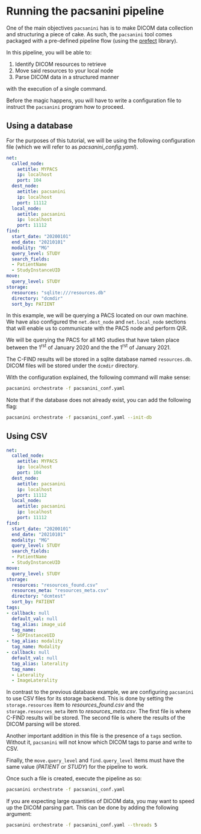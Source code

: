 # Running the pacsanini pipeline

One of the main objectives `pacsanini` has is to make DICOM data collection and
structuring a piece of cake. As such, the `pacsanini` tool comes packaged with a
pre-defined pipeline flow (using the [prefect](https://docs.prefect.io/) library).

In this pipeline, you will be able to:

1. Identify DICOM resources to retrieve
2. Move said resources to your local node
3. Parse DICOM data in a structured manner

with the execution of a single command.

Before the magic happens, you will have to write a configuration file to instruct the `pacsanini` program how to proceed.

## Using a database

For the purposes of this tutorial, we will be using the following configuration file (which we will refer to as *pacsanini_config.yaml*).

```yaml
net:
  called_node:
    aetitle: MYPACS
    ip: localhost
    port: 104
  dest_node:
    aetitle: pacsanini
    ip: localhost
    port: 11112
  local_node:
    aetitle: pacsanini
    ip: localhost
    port: 11112
find:
  start_date: "20200101"
  end_date: "20210101"
  modality: "MG"
  query_level: STUDY
  search_fields:
  - PatientName
  - StudyInstanceUID
move:
  query_level: STUDY
storage:
  resources: "sqlite:///resources.db"
  directory: "dcmdir"
  sort_by: PATIENT
```

In this example, we will be querying a PACS located on our own machine. We have also configured the `net.dest_node` and `net.local_node` sections that will enable us to communicate with the PACS node and perform Q\R.

We will be querying the PACS for all MG studies that have taken place between the 1<sup>rst</sup> of January 2020 and the the 1<sup>rst</sup> of January 2021.

The C-FIND results will be stored in a sqlite database named `resources.db`. DICOM files will be stored under the `dcmdir` directory.

With the configuration explained, the following command will make sense:

```bash
pacsanini orchestrate -f pacsanini_conf.yaml
```

Note that if the database does not already exist, you can add the following flag:

```bash
pacsanini orchestrate -f pacsanini_conf.yaml --init-db
```

## Using CSV

```yaml
net:
  called_node:
    aetitle: MYPACS
    ip: localhost
    port: 104
  dest_node:
    aetitle: pacsanini
    ip: localhost
    port: 11112
  local_node:
    aetitle: pacsanini
    ip: localhost
    port: 11112
find:
  start_date: "20200101"
  end_date: "20210101"
  modality: "MG"
  query_level: STUDY
  search_fields:
  - PatientName
  - StudyInstanceUID
move:
  query_level: STUDY
storage:
  resources: "resources_found.csv"
  resources_meta: "resources_meta.csv"
  directory: "dcmtest"
  sort_by: PATIENT
tags:
- callback: null
  default_val: null
  tag_alias: image_uid
  tag_name:
  - SOPInstanceUID
- tag_alias: modality
  tag_name: Modality
- callback: null
  default_val: null
  tag_alias: laterality
  tag_name:
  - Laterality
  - ImageLaterality
```

In contrast to the previous database example, we are configuring `pacsanini` to use CSV files for its storage backend. This is done by setting the `storage.resources` item to *resources_found.csv* and the `storage.resources_meta` item to *resources_meta.csv*. The first file is where C-FIND results will be stored. The second file is where the results of the DICOM parsing will be stored.

Another important addition in this file is the presence of a `tags` section. Without it, `pacsanini` will not know which DICOM tags to parse and write to CSV.

Finally, the `move.query_level` and `find.query_level` items must have the same value (*PATIENT* or *STUDY*) for the pipeline to work.

Once such a file is created, execute the pipeline as so:

```bash
pacsanini orchestrate -f pacsanini_conf.yaml
```

If you are expecting large quantities of DICOM data, you may want to speed up the DICOM parsing part. This can be done by adding the following argument:

```bash
pacsanini orchestrate -f pacsanini_conf.yaml --threads 5
```

